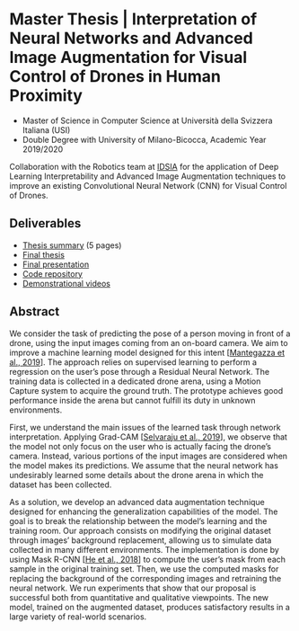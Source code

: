
# Master Thesis | Interpretation of Neural Networks and Advanced Image Augmentation for Visual Control of Drones in Human Proximity

- Master of Science in Computer Science at Università della Svizzera Italiana (USI)
- Double Degree with University of Milano-Bicocca, Academic Year 2019/2020

Collaboration with the Robotics team at [IDSIA](http://www.idsia.ch/) for the application of Deep Learning Interpretability and Advanced Image Augmentation techniques to improve an existing Convolutional Neural Network (CNN) for Visual Control of Drones.


## Deliverables

- [Thesis summary](https://github.com/mferri17/thesis-master/blob/main/deliverable/Thesis%20Summary.pdf) (5 pages)
- [Final thesis](https://github.com/mferri17/thesis-master/blob/main/deliverable/Ferri_Marco_Tesi_LM_22febbraio2021.pdf)
- [Final presentation](https://github.com/mferri17/thesis-master/blob/main/presentation/Ferri_Marco_Presentazione_LM_22febbraio2021.pdf)
- [Code repository](https://github.com/mferri17/cnn-drone-befree)
- [Demonstrational videos](https://www.youtube.com/playlist?list=PLbpVnR3zJG9rVIbU_VIxRt1VhcCe53Cqo)


## Abstract

We consider the task of predicting the pose of a person moving in front of a drone, using the input images coming from an on-board camera. We aim to improve a machine learning model designed for this intent [[Mantegazza et al., 2019](https://github.com/idsia-robotics/proximity-quadrotor-learning)]. The approach relies on supervised learning to perform a regression on the user’s pose through a Residual Neural Network. The training data is collected in a dedicated drone arena, using a Motion Capture system to acquire the ground truth. The prototype achieves good performance inside the arena but cannot fulfill its duty in unknown environments.

First, we understand the main issues of the learned task through network interpretation. Applying Grad-CAM [[Selvaraju et al., 2019](https://arxiv.org/abs/1610.02391)], we observe that the model not only focus on the user who is actually facing the drone’s camera. Instead, various portions of the input images are considered when the model makes its predictions. We assume that the neural network has undesirably learned some details about the drone arena in which the dataset has been collected.

As a solution, we develop an advanced data augmentation technique designed for enhancing the generalization capabilities of the model. The goal is to break the relationship between the model’s learning and the training room. Our approach consists on modifying the original dataset through images’ background replacement, allowing us to simulate data collected in many different environments. The implementation is done by using Mask R-CNN [[He et al., 2018](https://arxiv.org/abs/1703.06870)] to compute the user’s mask from each sample in the original training set. Then, we use the computed masks for replacing the background of the corresponding images and retraining the neural network.
We run experiments that show that our proposal is successful both from quantitative and qualitative viewpoints. The new model, trained on the augmented dataset, produces satisfactory results in a large variety of real-world scenarios.

